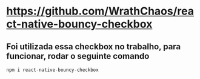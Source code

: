 # https://github.com/WrathChaos/react-native-bouncy-checkbox

## Foi utilizada essa checkbox no trabalho, para funcionar, rodar o seguinte comando 
```js
npm i react-native-bouncy-checkbox
```
